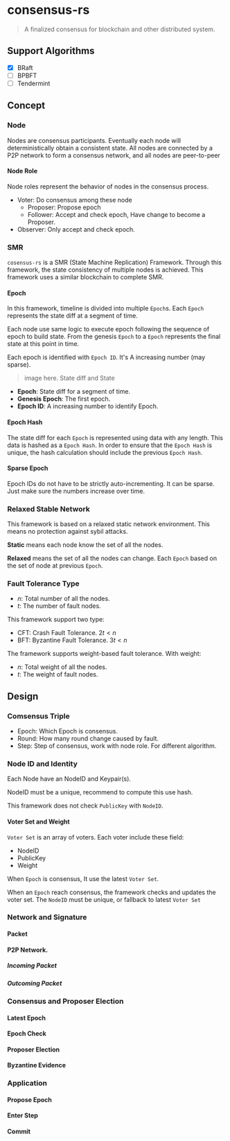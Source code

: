 # consensus-rs

> A finalized consensus for blockchain and other distributed system.

## Support Algorithms

- [X] BRaft
- [ ] BPBFT
- [ ] Tendermint

## Concept

### Node

Nodes are consensus participants. Eventually each node will deterministically obtain a consistent state. All nodes are connected by a P2P network to form a consensus network, and all nodes are peer-to-peer

#### Node Role

Node roles represent the behavior of nodes in the consensus process.

- Voter: Do consensus among these node 
   - Proposer: Propose epoch
   - Follower: Accept and check epoch, Have change to become a Proposer.
- Observer: Only accept and check epoch.

### SMR

`cosensus-rs` is a SMR (State Machine Replication) Framework. Through this framework, the state consistency of multiple nodes is achieved. This framework uses a similar blockchain to complete SMR.

#### Epoch

In this framework, timeline is divided into multiple `Epoch`s.  Each `Epoch` represents the state diff at a segment of time. 

Each node use same logic to execute epoch following the sequence of epoch to build state. From the genesis `Epoch` to a `Epoch` represents the final state at this point in time.

Each epoch is identified with `Epoch ID`. It's A increasing number (may sparse).

> image here. State diff and State

- **Epoch**: State diff for a segment of time.
- **Genesis Epoch**: The first epoch.
- **Epoch ID**: A increasing number to identify Epoch.

#### Epoch Hash

The state diff for each `Epoch` is represented using data with any length. This data is hashed as a `Epoch Hash`. In order to ensure that the `Epoch Hash` is unique, the hash calculation should include the previous `Epoch Hash`.

#### Sparse Epoch

Epoch IDs do not have to be strictly auto-incrementing. It can be sparse.  Just make sure the numbers increase over time.

### Relaxed Stable Network

This framework is based on a relaxed static network environment. This means no protection against sybil attacks.

**Static** means each node know the set of all the nodes.

**Relaxed** means the set of all the nodes can change. Each `Epoch` based on the set of node at previous `Epoch`.

### Fault Tolerance Type

- $n$: Total number of all the nodes.
- $t$: The number of fault nodes.

This framework support two type:

- CFT: Crash Fault Tolerance. $2t < n$
- BFT: Byzantine Fault Tolerance. $3t < n$

The framework supports weight-based fault tolerance. With weight:

- $n$: Total weight of all the nodes.
- $t$: The weight of fault nodes.

## Design

### Comsensus Triple

- Epoch: Which Epoch is consensus.
- Round: How many round change caused by fault.
- Step: Step of consensus, work with node role. For different algorithm.

### Node ID and Identity

Each Node have an NodeID and Keypair(s).

NodeID must be a unique, recommend to compute this use hash.

This framework does not check `PublicKey` with `NodeID`.

#### Voter Set and Weight

`Voter Set` is an array of voters. Each voter include these field:

- NodeID
- PublicKey
- Weight

When `Epoch` is consensus, It use the latest `Voter Set`.

When an `Epoch` reach consensus, the framework checks and updates the voter set.
The `NodeID` must be unique, or fallback to latest `Voter Set`

### Network and Signature

#### Packet

#### P2P Network.

##### Incoming Packet

##### Outcoming Packet

### Consensus and Proposer Election

#### Latest Epoch

#### Epoch Check

#### Proposer Election

#### Byzantine Evidence

### Application

#### Propose Epoch

#### Enter Step

#### Commit
